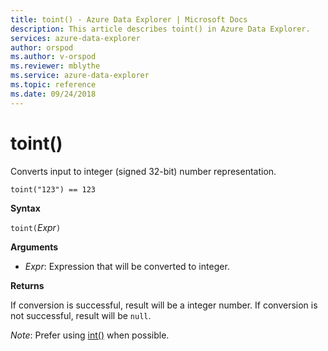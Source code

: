 ```yaml
---
title: toint() - Azure Data Explorer | Microsoft Docs
description: This article describes toint() in Azure Data Explorer.
services: azure-data-explorer
author: orspod
ms.author: v-orspod
ms.reviewer: mblythe
ms.service: azure-data-explorer
ms.topic: reference
ms.date: 09/24/2018
---
```

# toint()

Converts input to integer (signed 32-bit) number representation.

```kusto
toint("123") == 123
```

**Syntax**

`toint(`*Expr*`)`

**Arguments**

* *Expr*: Expression that will be converted to integer. 

**Returns**

If conversion is successful, result will be a integer number.
If conversion is not successful, result will be `null`.
 
*Note*: Prefer using [int()](./scalar-data-types/int.md) when possible.